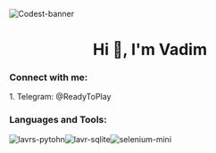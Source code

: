 ![Codest-banner](https://github.com/user-attachments/assets/ac6c7d9e-7b8f-4214-a847-ebe9df5273e9)
<h1 align="center">Hi 👋, I'm Vadim</h1>


<h3 align="left">Connect with me:</h3>
<p align="left">
</p>
1. Telegram: @ReadyToPIay
<h3 align="left">Languages and Tools:</h3>


![lavrs-pytohn](https://github.com/user-attachments/assets/c44b2bcd-2576-4631-98c4-9d553ff7ab85)![lavr-sqlite](https://github.com/user-attachments/assets/26239bac-f967-4c5d-aa86-e19a26649694)![selenium-mini](https://github.com/user-attachments/assets/ee85f505-bc3c-4508-b327-624f562cc002)








